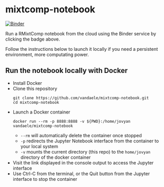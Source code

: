 # mixtcomp-notebook

[![Binder](https://mybinder.org/badge_logo.svg)](https://mybinder.org/v2/gh/vandaele/mixtcomp-notebook/master)

Run a RMixtComp notebook from the cloud using the Binder service by clicking the badge above.

Follow the instructions below to launch it locally if you need a persistent environment, more computating power.


## Run the notebook locally with Docker

* Install Docker
* Clone this repository
  ```
  git clone https://github.com/vandaele/mixtcomp-notebook.git
  cd mixtcomp-notebook
  ```
* Launch a Docker container
  ```
  docker run --rm -p 8888:8888 -v ${PWD}:/home/jovyan vandaele/mixtcomp-notebook
  ```
  - `--rm` will automatically delete the container once stopped
  - `-p` redirects the Jupyter Notebook interface from the container to your local system
  - `-v` mounts the current directory (this repo) to the `home/jovyan` directory of the docker container
* Visit the link displayed in the console output to access the Jupyter interface
* Use Ctrl-C from the terminal, or the Quit button from the Jupyter interface to stop the container
